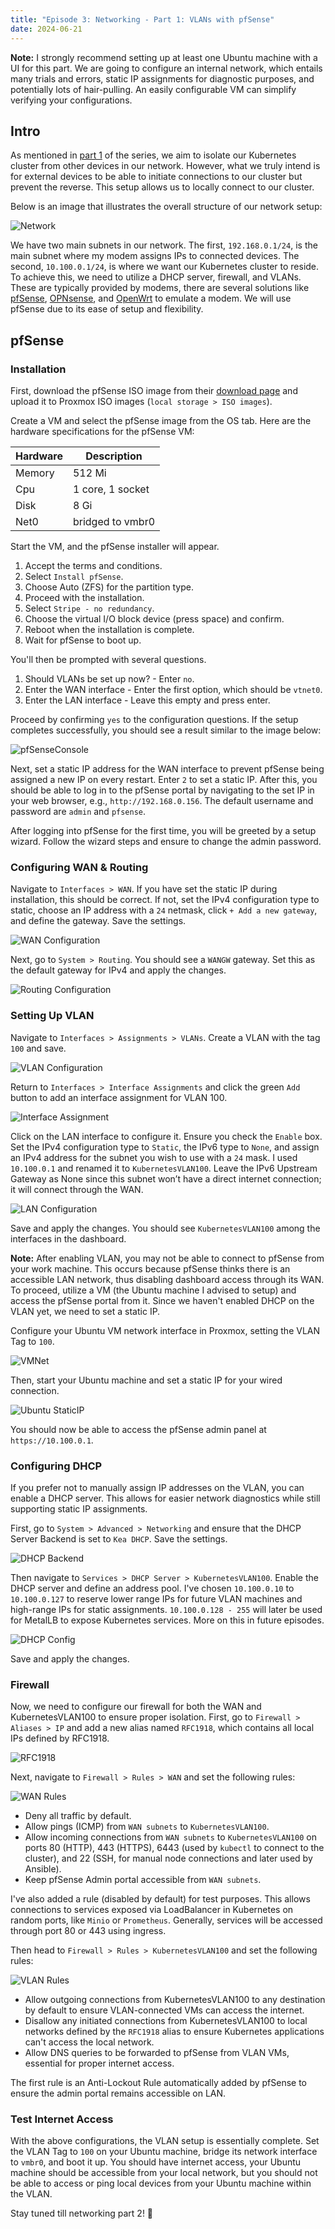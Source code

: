 ```yaml
---
title: "Episode 3: Networking - Part 1: VLANs with pfSense"
date: 2024-06-21
---
```


**Note:** I strongly recommend setting up at least one Ubuntu machine with a UI for this part. We are going to configure an internal network, which entails many trials and errors, static IP assignments for diagnostic purposes, and potentially lots of hair-pulling. An easily configurable VM can simplify verifying your configurations.

## Intro

As mentioned in [part 1](/homelab/ep01) of the series, we aim to isolate our Kubernetes cluster from other devices in our network. However, what we truly intend is for external devices to be able to initiate connections to our cluster but prevent the reverse. This setup allows us to locally connect to our cluster.

Below is an image that illustrates the overall structure of our network setup:

![Network](/homelab/img/ep01/network.svg)

We have two main subnets in our network. The first, `192.168.0.1/24`, is the main subnet where my modem assigns IPs to connected devices. The second, `10.100.0.1/24`, is where we want our Kubernetes cluster to reside. To achieve this, we need to utilize a DHCP server, firewall, and VLANs. These are typically provided by modems, there are several solutions like [pfSense](https://www.pfsense.org/), [OPNsense](https://opnsense.org/), and [OpenWrt](https://openwrt.org/) to emulate a modem. We will use pfSense due to its ease of setup and flexibility.

## pfSense

### Installation

First, download the pfSense ISO image from their [download page](https://www.pfsense.org/download/) and upload it to Proxmox ISO images (`local storage > ISO images`).

Create a VM and select the pfSense image from the OS tab. Here are the hardware specifications for the pfSense VM:

| Hardware | Description      |
| -------- | ---------------- |
| Memory   | 512 Mi           |
| Cpu      | 1 core, 1 socket |
| Disk     | 8 Gi             |
| Net0     | bridged to vmbr0 |

Start the VM, and the pfSense installer will appear.

1. Accept the terms and conditions.
1. Select `Install pfSense`.
1. Choose Auto (ZFS) for the partition type.
1. Proceed with the installation.
1. Select `Stripe - no redundancy`.
1. Choose the virtual I/O block device (press space) and confirm.
1. Reboot when the installation is complete.
1. Wait for pfSense to boot up.

You'll then be prompted with several questions.

1. Should VLANs be set up now? - Enter `no`.
1. Enter the WAN interface - Enter the first option, which should be `vtnet0`.
1. Enter the LAN interface - Leave this empty and press enter.

Proceed by confirming `yes` to the configuration questions. If the setup completes successfully, you should see a result similar to the image below:

![pfSenseConsole](/homelab/img/ep03/01.png)

Next, set a static IP address for the WAN interface to prevent pfSense being assigned a new IP on every restart. Enter `2` to set a static IP. After this, you should be able to log in to the pfSense portal by navigating to the set IP in your web browser, e.g., `http://192.168.0.156`. The default username and password are `admin` and `pfsense`.

After logging into pfSense for the first time, you will be greeted by a setup wizard. Follow the wizard steps and ensure to change the admin password.

### Configuring WAN & Routing

Navigate to `Interfaces > WAN`. If you have set the static IP during installation, this should be correct. If not, set the IPv4 configuration type to static, choose an IP address with a `24` netmask, click `+ Add a new gateway`, and define the gateway. Save the settings.

![WAN Configuration](/homelab/img/ep03/02.png)

Next, go to `System > Routing`. You should see a `WANGW` gateway. Set this as the default gateway for IPv4 and apply the changes.

![Routing Configuration](/homelab/img/ep03/03.png)

### Setting Up VLAN

Navigate to `Interfaces > Assignments > VLANs`. Create a VLAN with the tag `100` and save.

![VLAN Configuration](/homelab/img/ep03/04.png)

Return to `Interfaces > Interface Assignments` and click the green `Add` button to add an interface assignment for VLAN 100.

![Interface Assignment](/homelab/img/ep03/05.png)

Click on the LAN interface to configure it. Ensure you check the `Enable` box. Set the IPv4 configuration type to `Static`, the IPv6 type to `None`, and assign an IPv4 address for the subnet you wish to use with a `24` mask. I used `10.100.0.1` and renamed it to `KubernetesVLAN100`. Leave the IPv6 Upstream Gateway as None since this subnet won’t have a direct internet connection; it will connect through the WAN.

![LAN Configuration](/homelab/img/ep03/06.png)

Save and apply the changes. You should see `KubernetesVLAN100` among the interfaces in the dashboard.

**Note:** After enabling VLAN, you may not be able to connect to pfSense from your work machine. This occurs because pfSense thinks there is an accessible LAN network, thus disabling dashboard access through its WAN. To proceed, utilize a VM (the Ubuntu machine I advised to setup) and access the pfSense portal from it. Since we haven't enabled DHCP on the VLAN yet, we need to set a static IP.

Configure your Ubuntu VM network interface in Proxmox, setting the VLAN Tag to `100`.

![VMNet](/homelab/img/ep03/07.png)

Then, start your Ubuntu machine and set a static IP for your wired connection.

![Ubuntu StaticIP](/homelab/img/ep03/08.png)

You should now be able to access the pfSense admin panel at `https://10.100.0.1`.

### Configuring DHCP

If you prefer not to manually assign IP addresses on the VLAN, you can enable a DHCP server. This allows for easier network diagnostics while still supporting static IP assignments.

First, go to `System > Advanced > Networking` and ensure that the DHCP Server Backend is set to `Kea DHCP`. Save the settings.

![DHCP Backend](/homelab/img/ep03/09.png)

Then navigate to `Services > DHCP Server > KubernetesVLAN100`. Enable the DHCP server and define an address pool. I've chosen `10.100.0.10` to `10.100.0.127` to reserve lower range IPs for future VLAN machines and high-range IPs for static assignments. `10.100.0.128 - 255` will later be used for MetalLB to expose Kubernetes services. More on this in future episodes.

![DHCP Config](/homelab/img/ep03/10.png)

Save and apply the changes.

### Firewall

Now, we need to configure our firewall for both the WAN and KubernetesVLAN100 to ensure proper isolation. First, go to `Firewall > Aliases > IP` and add a new alias named `RFC1918`, which contains all local IPs defined by RFC1918.

![RFC1918](/homelab/img/ep03/11.png)

Next, navigate to `Firewall > Rules > WAN` and set the following rules:

![WAN Rules](/homelab/img/ep03/12.png)

- Deny all traffic by default.
- Allow pings (ICMP) from `WAN subnets` to `KubernetesVLAN100`.
- Allow incoming connections from `WAN subnets` to `KubernetesVLAN100` on ports 80 (HTTP), 443 (HTTPS), 6443 (used by `kubectl` to connect to the cluster), and 22 (SSH, for manual node connections and later used by Ansible).
- Keep pfSense Admin portal accessible from `WAN subnets`.

I've also added a rule (disabled by default) for test purposes. This allows connections to services exposed via LoadBalancer in Kubernetes on random ports, like `Minio` or `Prometheus`. Generally, services will be accessed through port 80 or 443 using ingress.

Then head to `Firewall > Rules > KubernetesVLAN100` and set the following rules:

![VLAN Rules](/homelab/img/ep03/13.png)

- Allow outgoing connections from KubernetesVLAN100 to any destination by default to ensure VLAN-connected VMs can access the internet.
- Disallow any initiated connections from KubernetesVLAN100 to local networks defined by the `RFC1918` alias to ensure Kubernetes applications can't access the local network.
- Allow DNS queries to be forwarded to pfSense from VLAN VMs, essential for proper internet access.

The first rule is an Anti-Lockout Rule automatically added by pfSense to ensure the admin portal remains accessible on LAN.

### Test Internet Access

With the above configurations, the VLAN setup is essentially complete. Set the VLAN Tag to `100` on your Ubuntu machine, bridge its network interface to `vmbr0`, and boot it up. You should have internet access, your Ubuntu machine should be accessible from your local network, but you should not be able to access or ping local devices from your Ubuntu machine within the VLAN.

Stay tuned till networking part 2! :rocket:
